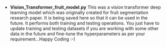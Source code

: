 * **Vision_Transformer_fruit_model.py**
    This was a vision transformer deep learning model which was originally created for fruit segmentation research paper. It is being saved here so that it can be used in the future.
    It performs both training and testing operations. You just have to update training and testing datasets if you are working with some other data in the future and fine-tune the
    hyperparameters as per your requirement...Happy Coding :-)
